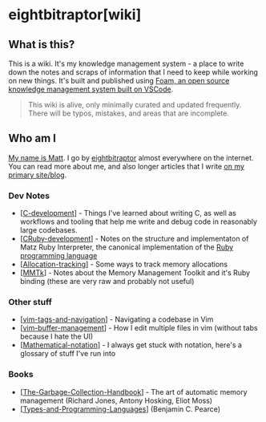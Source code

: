 # eightbitraptor[wiki]

## What is this?

This is a wiki. It's my knowledge management system - a place to write down the
notes and scraps of information that I need to keep while working on new things.
It's built and published using [Foam, an open source knowledge management system
built on VSCode](https://foambubble.github.io/foam/).

> This wiki is alive, only minimally curated and updated frequently. There will
> be typos, mistakes, and areas that are incomplete.

## Who am I

[My name is Matt](https://www.eightbitraptor.com/about). I go by
[eightbitraptor](https://www.eightbitraptor.com) almost everywhere on the
internet. You can read more about me, and also longer articles that I write [on
my primary site/blog](https://www.eightbitraptor.com).

### Dev Notes
* [[C-development]] - Things I've learned about writing C, as well as workflows
  and tooling that help me write and debug code in reasonably large codebases.
* [[CRuby-development]] - Notes on the structure and implementaton of Matz Ruby
  Interpreter, the canonical implementation of the [Ruby programming
  language](https://www.ruby-lang.org)
* [[Allocation-tracking]] - Some ways to track memory allocations
* [[MMTk]] - Notes about the Memory Management Toolkit and it's Ruby binding
  (these are very raw and probably not useful)

### Other stuff
* [[vim-tags-and-navigation]] - Navigating a codebase in Vim
* [[vim-buffer-management]] - How I edit multiple files in vim (without tabs
  because I hate the UI)
* [[Mathematical-notation]] - I always get stuck with notation, here's a
  glossary of stuff I've run into

### Books

* [[The-Garbage-Collection-Handbook]] - The art of automatic memory management
  (Richard Jones, Antony Hosking, Eliot Moss)
* [[Types-and-Programming-Languages]] (Benjamin C. Pearce)

<!--<script src="{{ base.url | prepend: site.url }}/assets/dev-notes.js"></script><script>
</script>-->


[//begin]: # "Autogenerated link references for markdown compatibility"
[C-development]: c-development "C Development"
[CRuby-development]: cruby-development "CRuby Development"
[Allocation-tracking]: allocation-tracking "Allocation Tracking"
[MMTk]: mmtk "MMTk"
[vim-tags-and-navigation]: vim-tags-and-navigation "Vim Tags and Navigation"
[vim-buffer-management]: vim-buffer-management "Vim Buffer Management"
[Mathematical-notation]: mathematical-notation "Mathematical Notation"
[The-Garbage-Collection-Handbook]: the-garbage-collection-handbook "The Garbage Collection Handbook"
[Types-and-Programming-Languages]: types-and-programming-languages "Types and Programming Languages"
[//end]: # "Autogenerated link references"
